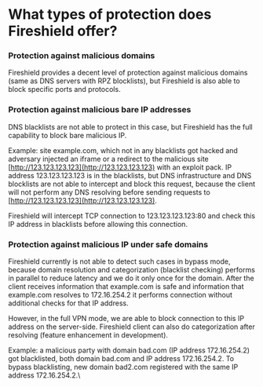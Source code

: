 # What types of protection does Fireshield offer?

### Protection against malicious domains

Fireshield provides a decent level of protection against malicious domains (same as DNS servers with RPZ blocklists), but Fireshield is also able to block specific ports and protocols.

### Protection against malicious bare IP addresses

DNS blacklists are not able to protect in this case, but Fireshield has the full capability to block bare malicious IP.

Example: site example.com, which not in any blacklists got hacked and adversary injected an iframe or a redirect to the malicious site [http://123.123.123.123](http://123.123.123.123) with an exploit pack. IP address 123.123.123.123 is in the blacklists, but DNS infrastructure and DNS blocklists are not able to intercept and block this request, because the client will not perform any DNS resolving before sending requests to [http://123.123.123.123](http://123.123.123.123).

Fireshield will intercept TCP connection to 123.123.123.123:80 and check this IP address in blacklists before allowing this connection.

### Protection against malicious IP under safe domains

Fireshield currently is not able to detect such cases in bypass mode, because domain resolution and categorization (blacklist checking) performs in parallel to reduce latency and we do it only once for the domain. After the client receives information that example.com is safe and information that example.com resolves to 172.16.254.2 it performs connection without additional checks for that IP address.

However, in the full VPN mode, we are able to block connection to this IP address on the server-side. Fireshield client can also do categorization after resolving (feature enhancement in development).

Example: a malicious party with domain bad.com (IP address 172.16.254.2) got blacklisted, both domain bad.com and IP address 172.16.254.2. To bypass blacklisting, new domain bad2.com registered with the same IP address 172.16.254.2.\
